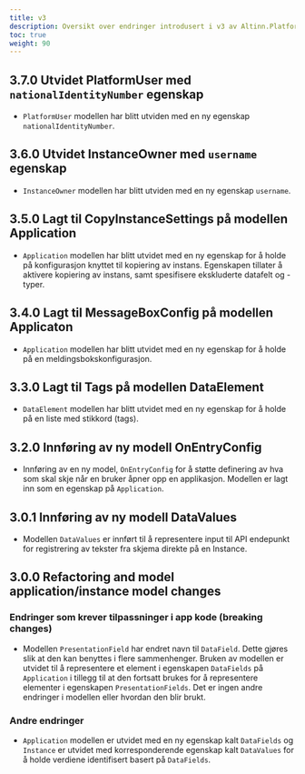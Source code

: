 ```yaml
---
title: v3
description: Oversikt over endringer introdusert i v3 av Altinn.Platform.Storage.Interface.
toc: true
weight: 90
---
```


## 3.7.0 Utvidet PlatformUser med `nationalIdentityNumber` egenskap
- `PlatformUser` modellen har blitt utviden med en ny egenskap `nationalIdentityNumber`.

## 3.6.0 Utvidet InstanceOwner med `username` egenskap
- `InstanceOwner` modellen har blitt utviden med en ny egenskap `username`.

## 3.5.0 Lagt til CopyInstanceSettings på modellen Application
- `Application` modellen har blitt utvidet med en ny egenskap for å holde på konfigurasjon knyttet til kopiering av instans.
  Egenskapen tillater å aktivere kopiering av instans, samt spesifisere ekskluderte datafelt og -typer.

## 3.4.0 Lagt til MessageBoxConfig på modellen Applicaton

- `Application` modellen har blitt utvidet med en ny egenskap for å holde på en meldingsbokskonfigurasjon.

## 3.3.0 Lagt til Tags på modellen DataElement

- `DataElement` modellen har blitt utvidet med en ny egenskap for å holde på en liste med stikkord (tags).

## 3.2.0 Innføring av ny modell OnEntryConfig

- Innføring av en ny model, `OnEntryConfig` for å støtte definering av hva som skal skje når en bruker åpner opp en applikasjon. Modellen er lagt inn som en egenskap på `Application`.

## 3.0.1 Innføring av ny modell DataValues

- Modellen `DataValues` er innført til å representere input til API endepunkt for registrering av tekster fra skjema direkte på en Instance.

## 3.0.0 Refactoring and model application/instance model changes

### Endringer som krever tilpassninger i app kode (breaking changes)

- Modellen `PresentationField` har endret navn til `DataField`.
  Dette gjøres slik at den kan benyttes i flere sammenhenger. Bruken av modellen er utvidet til å representere et element i egenskapen `DataFields` på `Application` i tillegg til at den fortsatt brukes for å representere elementer i egenskapen `PresentationFields`. Det er ingen andre endringer i modellen eller hvordan den blir brukt.

### Andre endringer

- `Application` modellen er utvidet med en ny egenskap kalt `DataFields` og `Instance` er utvidet med korresponderende egenskap kalt `DataValues` for å holde verdiene identifisert basert på `DataFields`.
